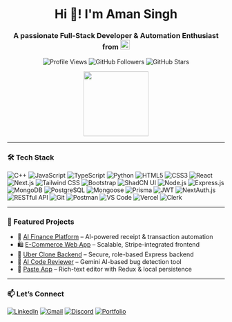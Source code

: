 <h1 align="center">Hi 👋! I'm Aman Singh</h1>
<h3 align="center">A passionate Full-Stack Developer & Automation Enthusiast from <img src="https://flagcdn.com/w40/in.png" width="22" alt="India"/> </h3>

<!-- 🎯 GitHub Profile Stats & Badges -->

<p align="center">
  <!-- Profile Badges -->
  <img src="https://komarev.com/ghpvc/?username=iaman011&label=Profile%20Views&color=0e75b6&style=flat-square" alt="Profile Views" />
  <img src="https://img.shields.io/github/followers/iaman011?label=Followers&style=flat-square&color=blue" alt="GitHub Followers" />
  <img src="https://img.shields.io/github/stars/iaman011?label=Stars&style=flat-square&color=yellow" alt="GitHub Stars" />
</p>

<p align="center">
  <!-- Language & Streak Stats -->
  <img src="https://github-readme-stats.vercel.app/api/top-langs/?username=iaman011&layout=compact&card_width=400&theme=dracula&hide_border=true" height="150" />
 <!-- <img src="https://github-readme-streak-stats.herokuapp.com?user=iaman011&theme=dracula&hide_border=true" height="150" /> -->
</p>

<!-- Public Repo Highlight 
<p align="center">
  <img src="https://img.shields.io/badge/Public%20Repos-17-orange?style=for-the-badge&logo=github" alt="Total Public Repos" />
</p>
-->

---

### 🛠️ Tech Stack

![C++](https://img.shields.io/badge/C++-00599C?style=for-the-badge&logo=c%2B%2B&logoColor=white)
![JavaScript](https://img.shields.io/badge/JavaScript-F7DF1E?style=for-the-badge&logo=javascript&logoColor=black)
![TypeScript](https://img.shields.io/badge/TypeScript-3178C6?style=for-the-badge&logo=typescript&logoColor=white)
![Python](https://img.shields.io/badge/Python-3776AB?style=for-the-badge&logo=python&logoColor=white)
![HTML5](https://img.shields.io/badge/HTML5-E34F26?style=for-the-badge&logo=html5&logoColor=white)
![CSS3](https://img.shields.io/badge/CSS3-1572B6?style=for-the-badge&logo=css3&logoColor=white)
![React](https://img.shields.io/badge/React-20232A?style=for-the-badge&logo=react&logoColor=61DAFB)
![Next.js](https://img.shields.io/badge/Next.js-000?style=for-the-badge&logo=nextdotjs&logoColor=white)
![Tailwind CSS](https://img.shields.io/badge/Tailwind_CSS-38B2AC?style=for-the-badge&logo=tailwind-css&logoColor=white)
![Bootstrap](https://img.shields.io/badge/Bootstrap-563D7C?style=for-the-badge&logo=bootstrap&logoColor=white)
![ShadCN UI](https://img.shields.io/badge/ShadCN_UI-000000?style=for-the-badge&logo=none)
![Node.js](https://img.shields.io/badge/Node.js-339933?style=for-the-badge&logo=node.js&logoColor=white)
![Express.js](https://img.shields.io/badge/Express.js-000000?style=for-the-badge&logo=express&logoColor=white)
![MongoDB](https://img.shields.io/badge/MongoDB-4EA94B?style=for-the-badge&logo=mongodb&logoColor=white)
![PostgreSQL](https://img.shields.io/badge/PostgreSQL-316192?style=for-the-badge&logo=postgresql&logoColor=white)
![Mongoose](https://img.shields.io/badge/Mongoose-880000?style=for-the-badge&logo=mongoose&logoColor=white)
![Prisma](https://img.shields.io/badge/Prisma-2D3748?style=for-the-badge&logo=prisma&logoColor=white)
![JWT](https://img.shields.io/badge/JWT-black?style=for-the-badge&logo=JSON%20web%20tokens)
![NextAuth.js](https://img.shields.io/badge/NextAuth.js-000000?style=for-the-badge&logo=nextdotjs)
![RESTful API](https://img.shields.io/badge/REST%20API-005571?style=for-the-badge)
![Git](https://img.shields.io/badge/Git-F05032?style=for-the-badge&logo=git&logoColor=white)
![Postman](https://img.shields.io/badge/Postman-FF6C37?style=for-the-badge&logo=postman&logoColor=white)
![VS Code](https://img.shields.io/badge/VS_Code-007ACC?style=for-the-badge&logo=visual-studio-code&logoColor=white)
![Vercel](https://img.shields.io/badge/Vercel-000000?style=for-the-badge&logo=vercel&logoColor=white)
![Clerk](https://img.shields.io/badge/Clerk.dev-purple?style=for-the-badge&logo=clerk&logoColor=white)

---

### 🚀 Featured Projects

- 🧠 [AI Finance Platform](https://ai-finance-platform-iaman011s-projects.vercel.app/) – AI-powered receipt & transaction automation  
- 🛍️ [E-Commerce Web App](https://e-commerce-nextjs-iaman011s-projects.vercel.app/) – Scalable, Stripe-integrated frontend  
- 🚗 [Uber Clone Backend](https://github.com/iaman011/Uber-Clone-App) – Secure, role-based Express backend  
- 🤖 [AI Code Reviewer](https://github.com/iaman011/AI-Powered-Code-Reviewer) – Gemini AI-based bug detection tool  
- 📝 [Paste App](https://paste-app-di7v-iaman011s-projects.vercel.app/) – Rich-text editor with Redux & local persistence

<!--
---

### 📊 GitHub Stats

<div align="center">
  <img src="https://github-readme-stats.vercel.app/api?username=iaman011&show_icons=true&theme=dracula&count_private=true&hide_border=false" height="150" />
  <img src="https://github-readme-stats.vercel.app/api/top-langs?username=iaman011&layout=compact&card_width=400&theme=dracula&hide_border=false" height="150" />
</div>
-->


---

### 📫 Let’s Connect

[![LinkedIn](https://img.shields.io/badge/LinkedIn-0077B5?style=for-the-badge&logo=linkedin&logoColor=white)](https://www.linkedin.com/in/iaman011/)
[![Gmail](https://img.shields.io/badge/Gmail-D14836?style=for-the-badge&logo=gmail&logoColor=white)](mailto:iaman.singh011@gmail.com)
[![Discord](https://img.shields.io/badge/Discord-5865F2?style=for-the-badge&logo=discord&logoColor=white)](https://discord.com/users/iaman011)
[![Portfolio](https://img.shields.io/badge/Portfolio-000000?style=for-the-badge&logo=vercel&logoColor=white)](https://aman-portfolio-iaman011s-projects.vercel.app/)
